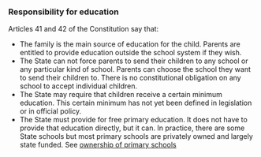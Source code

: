 ###  **Responsibility for education**

Articles 41 and 42 of the Constitution say that:

  * The family is the main source of education for the child. Parents are entitled to provide education outside the school system if they wish. 
  * The State can not force parents to send their children to any school or any particular kind of school. Parents can choose the school they want to send their children to. There is no constitutional obligation on any school to accept individual children. 
  * The State may require that children receive a certain minimum education. This certain minimum has not yet been defined in legislation or in official policy. 
  * The State must provide for free primary education. It does not have to provide that education directly, but it can. In practice, there are some State schools but most primary schools are privately owned and largely state funded. See [ ownership of primary schools ](/en/education/primary-and-post-primary-education/going-to-primary-school/ownership-of-primary-schools/)
